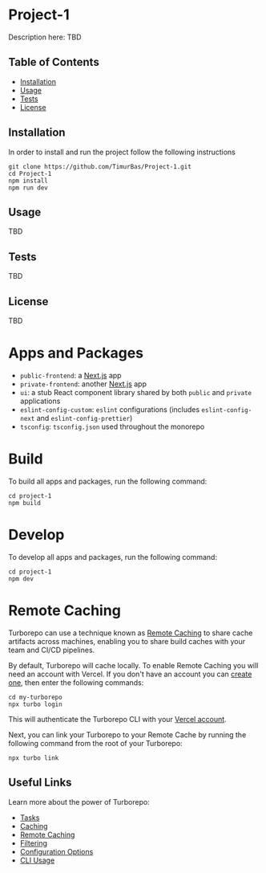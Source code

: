 # Project-1

Description here: TBD

## Table of Contents

- [Installation](#installation)
- [Usage](#usage)
- [Tests](#tests)
- [License](#license)

## Installation

In order to install and run the project follow the following instructions

```
git clone https://github.com/TimurBas/Project-1.git
cd Project-1
npm install
npm run dev
```

## Usage

TBD

## Tests

TBD

## License

TBD

# Apps and Packages

- `public-frontend`: a [Next.js](https://nextjs.org/) app
- `private-frontend`: another [Next.js](https://nextjs.org/) app
- `ui`: a stub React component library shared by both `public` and `private` applications
- `eslint-config-custom`: `eslint` configurations (includes `eslint-config-next` and `eslint-config-prettier`)
- `tsconfig`: `tsconfig.json` used throughout the monorepo

# Build

To build all apps and packages, run the following command:

```
cd project-1
npm build
```

# Develop

To develop all apps and packages, run the following command:

```
cd project-1
npm dev
```

# Remote Caching

Turborepo can use a technique known as [Remote Caching](https://turbo.build/repo/docs/core-concepts/remote-caching) to share cache artifacts across machines, enabling you to share build caches with your team and CI/CD pipelines.

By default, Turborepo will cache locally. To enable Remote Caching you will need an account with Vercel. If you don't have an account you can [create one](https://vercel.com/signup), then enter the following commands:

```
cd my-turborepo
npx turbo login
```

This will authenticate the Turborepo CLI with your [Vercel account](https://vercel.com/docs/concepts/personal-accounts/overview).

Next, you can link your Turborepo to your Remote Cache by running the following command from the root of your Turborepo:

```
npx turbo link
```

## Useful Links

Learn more about the power of Turborepo:

- [Tasks](https://turbo.build/repo/docs/core-concepts/monorepos/running-tasks)
- [Caching](https://turbo.build/repo/docs/core-concepts/caching)
- [Remote Caching](https://turbo.build/repo/docs/core-concepts/remote-caching)
- [Filtering](https://turbo.build/repo/docs/core-concepts/monorepos/filtering)
- [Configuration Options](https://turbo.build/repo/docs/reference/configuration)
- [CLI Usage](https://turbo.build/repo/docs/reference/command-line-reference)
